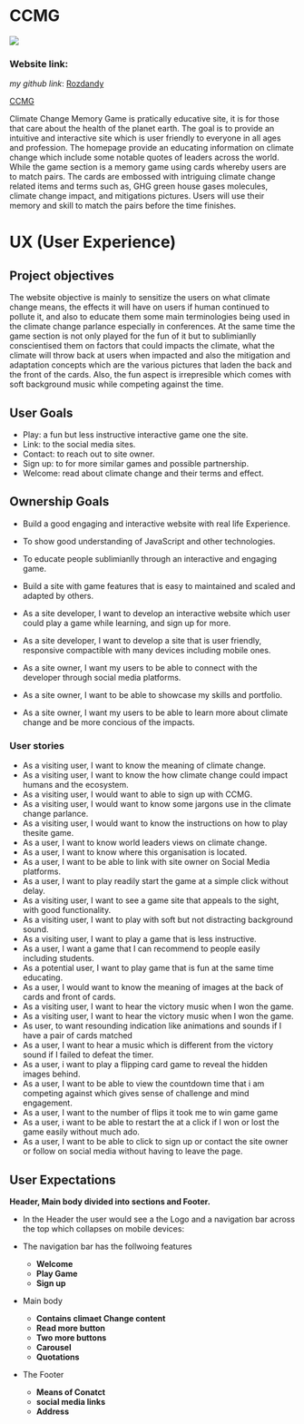 # **CCMG**

<img src="assets/testing/responsiveness.jpg">

### **Website link:** 

*my github link*: [Rozdandy](https://github.com/Rozdandy?tab=repositories)

[CCMG](https://rozdandy.github.io/ms2-project/.)

Climate Change Memory Game is pratically educative site, it is for those that care about the health of the planet earth. The goal is to provide an intuitive and interactive site which is user friendly to everyone in all ages and profession. The homepage provide an educating information on climate change which include some notable quotes of leaders across the world. While the game section is a memory game using cards whereby users are to match pairs. The cards are embossed with intriguing climate change related items and terms such as, GHG green house gases molecules, climate change impact, and mitigations pictures. Users will use their memory and skill to match the pairs before the time finishes.

# **UX (User Experience)**

## Project objectives

The website objective is mainly to sensitize the users on what climate change means, the effects it will have on users if human continued to pollute it, and also to educate them some main terminologies being used in the climate change parlance especially in conferences. At the same time the game section is not only played for the fun of it but to sublimianlly conscientised them on factors that could impacts the climate, what the climate will throw back at users when impacted and also the mitigation and adaptation concepts which are the various pictures that laden the back and the front of the cards. Also, the fun aspect is irrepresible which comes with soft background music while competing against the time.


## User Goals

* Play: a fun but less instructive interactive game one the site.
* Link: to the social media sites.
* Contact: to reach out to site owner.
* Sign up: to for more similar games and possible partnership.
* Welcome: read about climate change and their terms and effect.


## Ownership  Goals

* Build a good engaging and interactive website with real life Experience.

* To show good understanding of JavaScript and other technologies.

* To educate people sublimianlly through an interactive and engaging game.

* Build a site with game features that is easy to maintained and scaled and adapted by others.

* As a site developer, I want to develop an interactive website which user could play a game while learning, and sign up for more.

* As a site developer, I want to develop a site that is user friendly, responsive compactible with many devices including mobile ones.

* As a site owner, I want my users to be able to connect with the developer through social media platforms.

* As a site owner, I want to be able to showcase my skills and portfolio.

* As a site owner, I want my users to be able to learn more about climate change and be more concious of the impacts.


### User stories
 
* As a visiting user, I want to know the meaning of climate change.
* As a visiting user, I want to know the how climate change could impact humans and the ecosystem.
* As a visiting user, I would want to able to sign up with CCMG.
* As a visiting user, I would want to know some jargons use in the climate change parlance.
* As a visiting user, I would want to know the instructions on how to play thesite game.
* As a user, I want to know world leaders views on climate change. 
* As a user, I want to know where this organisation is located.
* As a user, I want to be able to link with site owner on Social Media platforms.
* As a user, I want to play readily start the game at a simple click without delay.
* As a visiting user, I want to see a game site that appeals to the sight, with good functionality.
* As a visiting user, I want to play with soft but not distracting background sound.
* As a visiting user, I want to play a game that is less instructive.
* As a user, I want a game that I can recommend to people easily including students.
* As a potential user, I want to play game that is fun at the same time educating.
* As a user, I would want to know the meaning of images at the back of cards and front of cards.
* As a visiting user, I want to hear the victory music when I won the game.
* As a visiting user, I want to hear the victory music when I won the game.
* As user, to want resounding indication like animations and sounds if I have a pair of cards matched
* As a user, I want to hear a music which is different from the victory sound if I failed to defeat the timer.
* As a user, i want to play a flipping card game to reveal the hidden images behind.
* As a user, I want to be able to view the countdown time that i am competing against which gives sense of challenge and mind engagement.
* As a user, I want to the number of flips it took me to win game game
* As a user, i want to be able to restart the at a click if I won or lost the game easily without much ado.
* As a user, I want to be able to click to sign up or contact the site owner or follow on social media without having to leave the page.



## User Expectations

**Header, Main body divided into sections and Footer.**

* In the Header the user would see a the Logo and a navigation bar across the top which collapses on mobile devices:

* The navigation bar has the follwoing features
  
  *  **Welcome**
  * **Play Game**
  * **Sign up**

* Main body

  * **Contains climaet Change content**
  * **Read more button**
  * **Two more buttons**
  * **Carousel**
  * **Quotations**
  
* The Footer

  * **Means of Conatct**
  * **social media links**
  * **Address**


